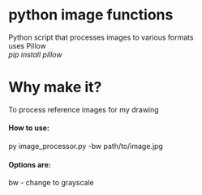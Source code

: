 # python image functions
Python script that processes images to various formats<br>
uses Pillow<br>
*pip install pillow*<br>
# Why make it?
<p>To process reference images for my drawing</p>
<h4>How to use:</h4>
<p>py image_processor.py -bw path/to/image.jpg</p>
<h4>Options are:</h4>
<p>bw - change to grayscale</p>
